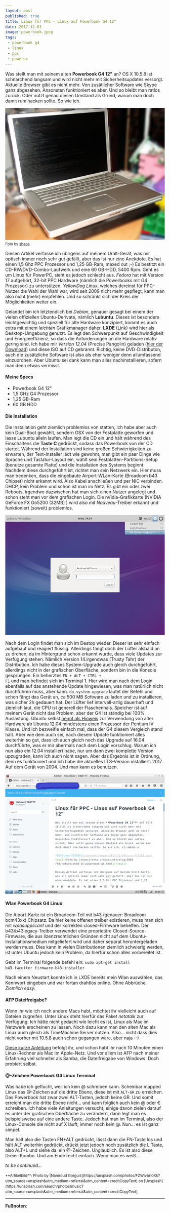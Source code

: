 ```yaml
---
layout: post
published: true
title: Linux für PPC - Linux auf Powerbook G4 12"
date: 2017-12-01 
image: powerbook.jpeg
tags: 
 - powerbook g4
 - linux
 - ppc
 - powerpc
---
```


Was stellt man mit seinem alten **Powerbook G4 12"** an? OS X 10.5.8 ist schnarchend langsam und wird nicht mehr mit Sicherheitsupdates versorgt. Aktuelle Browser gibt es nicht mehr. Von zusätlicher Software wie Skype ganz abgesehen. Ansonsten funktioniert es aber. Und so bleibt man ratlos zurück. Oder nutzt genau diesen Umstand als Grund, warum man doch damit rum hacken sollte. So wie ich. <!--more--> 

![G4linux-715181](/content/images/2017/11/G4linux-715181.jpg)
<small>Foto by [shaos](http://shaos.net/blog/2008/04/refurbished-15-powerbook-g4.html)</small>

Diesen Artikel verfasse ich übrigens auf meinem Uralt-Gerät, was mir optisch immer noch sehr gut gefällt, aber das ist nur eine Anekdote. Es hat einen 1,5 Ghz PPC Prozessor und 1,25 GB-Ram, maxed out ;-) Es bestitzt ein CD-RW/DVD-Combo-Laufwerk und eine 60 GB-HDD, 5400 Rpm.
Geht es um Linux für PowerPC, sieht es jedoch schlecht aus. *Fedora* hat mit Version 17 aufgehört, 32-bit PPC Hardware (nämlich die Powerbooks mit G4 Prozessor) zu untersützen. *YellowDog Linux*, welches dereinst für PPC-Nutzer die Wahl der Wahl war, wird seit 2009 nicht mehr gepflegt, kann man also nicht (mehr) empfehlen. Und so schränkt sich der Kreis der Möglichkeiten weiter ein.

Gelandet bin ich letztendlich bei *Debian*, genauer gesagt bei einem der vielen offiziellen Ubuntu-Derivate, nämlich **Lubuntu**. Dieses ist besonders leichtgewichtig und speziell für alte Hardware konzipiert, kommt es auch extra mit einem *leichten* Grafikmanager daher. **LXDE** ([Link](https://www.youtube.com/watch?v=p1V8wM1osew)) wird hier als Desktop-Umgebung genutzt. Es legt den Schwerpunkt auf Geschwindigkeit und Energieeffizienz, so dass die Anforderungen an die Hardware relativ gering sind.
Ich habe mir *Version 12.04* (Precise Pangolin) geladen ([hier der Download](http://cdimage.ubuntu.com/lubuntu/releases/precise/release/lubuntu-12.04-desktop-powerpc.iso)) und diese ISO auf CD gebrannt. Richtig, keine DVD-Distributon, auch die zusätzliche Software ist also als eher weniger denn allumfassend einzuordnen. Aber Ubuntu sei dank kann man alles nachinstallieren, sofern man denn etwas vermisst.

#### Meine Specs
* Powerbook G4 12"
* 1,5 GHz G4 Prozessor
* 1,25 GB-Ram
* 60 GB HDD

#### Die Installation
Die Installation geht ziemlich problemlos von statten, ich habe aber auch kein Dual-Boot gewählt, sondern OSX von der Festplatte geworfen und lasse Lubuntu allein laufen. Man legt die CD ein und hält während des Einschaltens die **Taste C** gedrückt, sodass das Powerbook von der CD startet. Während der Installation sind keine großen Schwierigkeiten zu erwarten, der Text-Installer lädt wie gewohnt, man gibt ein paar Dinge wie Sprache und Tastatur-Layout ein, wählt sein Festplatten-Partitions-Setup (benutze gesamte Platte) und die Installation des Systems beginnt. Nachdem diese durchgeführt ist, richtet man sein Netzwerk ein. Hier muss man bedenken, dass die eingebaute Airport-WLan-Karte (Broadcom b43 Chipset) nicht erkannt wird. Also Kabel anschließen und per NIC verbinden. DHCP, kein Problem und schon ist man im Netz. Es gibt ein oder zwei Reboots, irgendwo dazwischen hat man sich einen Nutzer angelegt und schon steht man vor dem grafischen Login. Die nVidia-Grafikkarte (NVIDIA GeForce FX Go5200 (32MB) ) wird also mit *Nouveau*-Treiber erkannt und funktioniert (soweit) problemlos.

![ug25G](/content/images/2017/11/ug25G.png)

Nach dem Login findet man sich im Destop wieder. Dieser ist sehr einfach aufgebaut und reagiert flüssig. Allerdings fängt doch der Lüfter alsbald an zu drehen, da im Hintergrund schon erkannt wurde, dass viele Updates zur Verfügung stehen. Nämlich Version 14.irgendwas (Trusty Tahr) der Distribution. Ich habe dieses System-Upgrade auch gleich durchgeführt, allerdings nicht in der grafischen Oberfläche, sondern bin in die Konsole gesprungen. Ein beherztes <code>FN + ALT + CTRL + F1</code> und man befindet sich im Terminal 1. Hier wird man nach dem Login ebenfalls auf das anstehende Update hingewiesen, was man natürlich nicht durchführen muss, aber kann. <code>do-system-upgrade</code> lautet der Befehl und schon fängt das Gerät an, ca 500 MB Software zu laden und zu installieren, was sicher 2h gedauert hat. Der Lüfter lief intervall-artig dauerhaft und ziemlich laut, die CPU ist generell der Flaschenhals. Speicher ist auf meinem Gerät nicht das Problem, aber der G4 ist ständig bei 100% Auslastung. Ubuntu selbst [nennt als Hinweis](https://wiki.ubuntuusers.de/Alte_Hardware/) zur Verwendung von alter Hardware ab Ubuntu 12.04 mindestens einen Prozessor der Pentium IV Klasse. Und ich bezweifle einfach mal, dass der G4 diesem Vergleich stand hält. Aber wie dem auch sei, nach diesem Update funktioniert alles weiterhin so gut, dass ich auch gleich noch das Upgrade auf 16.04 durchführte, was er mir abermals nach dem Login vorschlug. Warum ich nun also ein 12.04 installiert habe, nur um dann zwei komplette Version upzugraden, kann ich auch nicht sagen. Aber das Ergebnis ist in Ordnung, denn es funktioniert und ich habe die aktuelles LTS-Version installiert. 2017. Auf dem Gerät von 2004. Und man kann es benutzen.

![Bildschirmfoto-vom-2017-11-30-19-29-34](/content/images/2017/12/Bildschirmfoto-vom-2017-11-30-19-29-34.png)

#### Wlan Powerbook G4 Linux
Die Aiport-Karte ist ein Broadcom-Teil mit b43 (genauer: Broadcom bcm43xx) Chipsatz. Da hier keine offenen treiber existieren, muss man sich mit *wpasupplicant* und der korrekten closed-Firmware behelfen. Der b43/b43legacy-Treiber verwendet eine proprietäre Closed-Source-Firmware, die aus lizenzrechtlichen Gründen nicht auf dem Ubuntu-Installationsmedium mitgeliefert wird und daher separat heruntergeladen werden muss. Dies kann in vielen Distributionen ziemlich schwierig werden, ist unter Ubuntu jedoch kein Problem, da hierfür schon alles vorbereitet ist.

Gebt im Terminal folgende befehl ein:
<code>sudo apt-get install b43-fwcutter firmware-b43-installer</code>

Nach einem Neustart konnte ich in LXDE bereits mein Wlan auswählen, das Kennwort eingeben und war fortan drahtlos online. Ohne Abbrüche. *Ziemlich easy*.

#### AFP Dateifreigabe?
Wenn ihr wie ich noch andere Macs habt, möchtet ihr vielleicht auch auf Dateien zugreifen. Unter Linux steht hierfür das Paket *netatalk* zur Verfügung. Ich hätte nicht gedacht wie leicht es ist, Linux als Mac im Netzwerk erscheinen zu lassen. Noch dazu kann man den alten Mac als Linux auch gleich als TimeMachine Server nutzen. Also… nicht dass dies nicht vorher mit 10.5.8 auch schon gegangen wäre, aber naja :-)

[Diese kurze Anleitung](https://wiki.ubuntuusers.de/netatalk/) befolgt ihr, und schon habt ihr nach 10 Minuten einen Linux-Rechner als Mac im Apple-Netz. Und vor allem ist AFP nach meiner Erfahrung viel schneller als Samba, die Dateifreigabe von Windows. Doch probiert selbst.

#### @-Zeichen Powerbook G4 Linux Terminal
Was habe ich geflucht, weil ich kein @ schreiben kann. Scheinbar mapped Linux das @-Zeichen auf die dritte Ebene, diese ist mit <code>ALT-GR</code> zu erreichen. Das Powerbook hat zwar zwei ALT-Tasten, jedoch keine GR. Und somit erreicht man die dritte Ebene nicht… und kann folglich auch kein @ oder € schreiben. Ich habe viele Anleitungen versucht, einige davon zielen darauf es unter der grafischen Oberfläche zu verändern, dann legt man es beispielsweise auf eine andere Taste. Jedoch hat man im Terminal, also der Linux-Console die nicht auf X läuft, immer noch kein @. Nun… es ist ganz simpel.

Man hält also die Tasten FN+ALT gedrückt, lässt dann die FN-Taste los und hält ALT weiterhin gedrückt, drückt jetzt jedoch noch zusätzlich die L Taste, also ALT+L und siehe da: ein @-Zeichen. Unglaublich. Es ist also diese Dreier-Kombo. Und am Ende recht einfach. Wenn man es weiß…

*to be continued...*

<small>
**Artikelbild**: Photo by [Namroud Gorguis](https://unsplash.com/photos/FZWivbri0Xk?utm_source=unsplash&utm_medium=referral&utm_content=creditCopyText) on [Unsplash](https://unsplash.com/search/photos/music?utm_source=unsplash&utm_medium=referral&utm_content=creditCopyText).
</small>

---

**Fußnoten**:

[^1]: *Faible*: Vorliebe, Schwäche, die jemand für jemanden, etwas hat; Neigung, Hang, etwas Bestimmtes zu tun "ein Faible für jemanden, etwas haben"
[^2]: Quelle: [hier](https://de.wikipedia.org/wiki/Michael_Hutchence).
